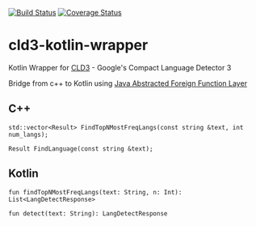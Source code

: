 [![Build Status](https://travis-ci.com/ntedgi/cld3-kotlin-wrapper.svg?branch=master)](https://travis-ci.com/ntedgi/cld3-kotlin-wrapper) [![Coverage Status](https://coveralls.io/repos/github/ntedgi/cld3-kotlin-wrapper/badge.svg)](https://coveralls.io/github/ntedgi/cld3-kotlin-wrapper)

# cld3-kotlin-wrapper
Kotlin Wrapper for [CLD3](https://github.com/google/cld3) -  Google's Compact Language Detector 3 

Bridge from c++ to Kotlin using [Java Abstracted Foreign Function Layer](https://github.com/jnr/jnr-ffi)


## C++ 
```
std::vector<Result> FindTopNMostFreqLangs(const string &text, int num_langs);
```
```
Result FindLanguage(const string &text);
```

## Kotlin
```
fun findTopNMostFreqLangs(text: String, n: Int): List<LangDetectResponse> 
```

```
fun detect(text: String): LangDetectResponse 
```